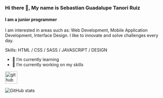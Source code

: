 ### Hi there 👋, My name is Sebastian Guadalupe Tanori Ruiz
#### I am a junior programmer

I am interested in areas such as: Web Development, Mobile Application Development, Interface Design. I like to innovate and solve challenges every day.

Skills: HTML / CSS / SASS / JAVASCRIPT / DESIGN

- 🌱 I’m currently learning 
- 🌱 I’m currently working on my skills 


[<img src='https://cdn.jsdelivr.net/npm/simple-icons@3.0.1/icons/github.svg' alt='github' height='40'>](https://github.com/tanori200321)  

![GitHub stats](https://github-readme-stats.vercel.app/api?username=tanori200321&show_icons=true)  

